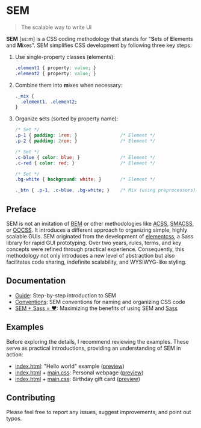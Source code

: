 # SEM

> The scalable way to write UI

**SEM** [sɛ:m] is a CSS coding methodology that stands for "**S**ets of **E**lements and **M**ixes". SEM simplifies CSS development by following three key steps:

1. Use single-property classes (**e**lements):
   ```css
   .element1 { property: value; }
   .element2 { property: value; }
   ```

2. Combine them into **m**ixes when necessary:
   ```css
   ._mix {
     .element1, .element2;
   }
   ```

3. Organize **s**ets (sorted by property name):
   ```css
   /* Set */
   .p-1 { padding: 1rem; }                /* Element */
   .p-2 { padding: 2rem; }                /* Element */

   /* Set */
   .c-blue { color: blue; }               /* Element */
   .c-red { color: red; }                 /* Element */

   /* Set */
   .bg-white { background: white; }       /* Element */

   ._btn { .p-1, .c-blue, .bg-white; }    /* Mix (using preprocessors) */
   ```

## Preface
SEM is not an imitation of [BEM](https://tech.yandex.com/bem/) or other methodologies like [ACSS](https://acss.io/), [SMACSS](https://smacss.com/), or [OOCSS](https://www.smashingmagazine.com/2011/12/an-introduction-to-object-oriented-css-oocss/). It introduces a different approach to organizing simple, highly scalable GUIs. SEM originated from the development of [elementcss](https://github.com/timfayz/elementcss), a Sass library for rapid GUI prototyping. Over two years, rules, terms, and key concepts were refined through practical experience. Consequently, this methodology not only introduces a new level of abstraction but also facilitates code sharing, indefinite scalability, and WYSIWYG-like styling.

## Documentation
- [Guide](docs/guide.md): Step-by-step introduction to SEM
- [Conventions](docs/conventions.md): SEM conventions for naming and organizing CSS code
- [SEM + Sass = ❤](docs/sem_and_sass.md): Maximizing the benefits of using SEM and [Sass](https://sass-lang.com/)

## Examples
Before exploring the details, I recommend reviewing the examples. These serve as practical introductions, providing an understanding of SEM in action:

- [index.html](examples/index.html): "Hello world" example ([preview](http://htmlpreview.github.io/?https://github.com/timfayz/SEM/blob/master/examples/index.html))
- [index.html](https://github.com/timfayz/timfayz.github.io/blob/master/index.html) + [main.css](https://github.com/timfayz/timfayz.github.io/blob/master/styles/main.css): Personal webpage ([preview](https://timfayz.github.io))
- [index.html](https://github.com/marynicole/marynicole.github.io/blob/master/index.html) + [main.css](https://github.com/marynicole/marynicole.github.io/blob/master/css/main.css): Birthday gift card ([preview](https://marynicole.github.io))

## Contributing
Please feel free to report any issues, suggest improvements, and point out typos.
